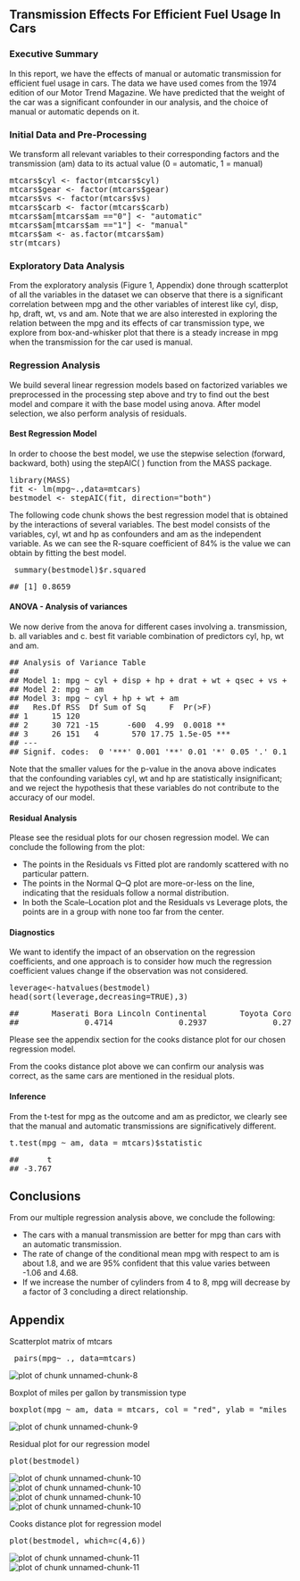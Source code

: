## Transmission Effects For Efficient Fuel Usage In Cars


### Executive Summary
In this report, we have the effects of manual or automatic transmission for efficient fuel usage in cars. The data we have used comes from the 1974 edition of our Motor Trend Magazine. We have predicted that the weight of the car was a significant confounder in our analysis, and the choice of manual or automatic depends on it.

### Initial Data and Pre-Processing
We transform all relevant variables to their corresponding factors and the transmission (am) data to its actual value (0 = automatic, 1 = manual)
<div class="chunk" id="unnamed-chunk-1"><div class="rcode"><div class="source"><pre class="knitr r">mtcars$cyl <- factor(mtcars$cyl)
mtcars$gear <- factor(mtcars$gear)
mtcars$vs <- factor(mtcars$vs)
mtcars$carb <- factor(mtcars$carb)
mtcars$am[mtcars$am =="0"] <- "automatic"
mtcars$am[mtcars$am =="1"] <- "manual"
mtcars$am <- as.factor(mtcars$am)
str(mtcars)
</pre></div>
</div></div>

### Exploratory Data Analysis
From the exploratory analysis (Figure 1, Appendix)  done through scatterplot of all the variables in the dataset we can observe that there is a significant correlation between mpg and the other variables of interest like cyl, disp, hp, draft, wt, vs and am. Note that we are also interested in exploring the relation between the mpg and its effects of car transmission type, we explore from box-and-whisker plot that there is a steady increase in mpg when the transmission for the car used is manual.

### Regression Analysis
We build several linear regression models based on factorized variables we preprocessed in the processing step above and try to find out the best model and compare it with the base model using anova. After model selection, we also perform analysis of residuals.

#### Best Regression Model
In order to choose the best model, we use the stepwise selection (forward, backward, both) using the stepAIC( ) function from the MASS package.
<div class="chunk" id="unnamed-chunk-2"><div class="rcode"><div class="source"><pre class="knitr r">library(MASS)
fit <- lm(mpg~.,data=mtcars)
bestmodel <- stepAIC(fit, direction="both")
</pre></div>
</div></div>
The following code chunk shows the best regression model that is obtained by the interactions of several variables. The best model consists of the variables, cyl, wt and hp as confounders and am as the independent variable. As we can see the R-square coefficient of 84% is the value we can obtain by fitting the best model.
<div class="chunk" id="unnamed-chunk-3"><div class="rcode"><div class="source"><pre class="knitr r"> summary(bestmodel)$r.squared
</pre></div>
<div class="output"><pre class="knitr r">## [1] 0.8659
</pre></div>
</div></div>

#### ANOVA - Analysis of variances
We now derive from the anova for different cases involving a. transmission, b. all variables and c. best fit variable combination of predictors cyl, hp, wt and am.
<div class="chunk" id="unnamed-chunk-4"><div class="rcode"><div class="output"><pre class="knitr r">## Analysis of Variance Table
## 
## Model 1: mpg ~ cyl + disp + hp + drat + wt + qsec + vs + am + gear + carb
## Model 2: mpg ~ am
## Model 3: mpg ~ cyl + hp + wt + am
##   Res.Df RSS  Df Sum of Sq     F  Pr(>F)    
## 1     15 120                                
## 2     30 721 -15      -600  4.99  0.0018 ** 
## 3     26 151   4       570 17.75 1.5e-05 ***
## ---
## Signif. codes:  0 '***' 0.001 '**' 0.01 '*' 0.05 '.' 0.1 ' ' 1
</pre></div>
</div></div>
Note that the smaller values for the p-value in the anova above indicates that the confounding variables cyl, wt and hp are statistically insignificant; and we reject the hypothesis that these variables do not contribute to the accuracy of our model.

#### Residual Analysis
Please see the residual plots for our chosen regression model. We can conclude the following from the plot:
* The points in the Residuals vs Fitted plot are randomly scattered with no particular pattern.
* The points in the Normal Q–Q plot are more-or-less on the line, indicating that the residuals follow a normal distribution.
* In both the Scale–Location plot and the Residuals vs Leverage plots, the points are in a group with none too far from the center.

#### Diagnostics
We want to identify the impact of an observation on the regression coefficients, and one approach is to consider how much the regression coefficient values change if the observation was not considered. 
<div class="chunk" id="unnamed-chunk-5"><div class="rcode"><div class="source"><pre class="knitr r">leverage<-hatvalues(bestmodel)
head(sort(leverage,decreasing=TRUE),3)
</pre></div>
<div class="output"><pre class="knitr r">##       Maserati Bora Lincoln Continental       Toyota Corona 
##              0.4714              0.2937              0.2778
</pre></div>
</div></div>
Please see the appendix section for the cooks distance plot for our chosen regression model. 

From the cooks distance plot above we can confirm our analysis was correct, as the same cars are mentioned in the residual plots.

#### Inference
From the t-test for mpg as the outcome and am as predictor, we clearly see that the manual and automatic transmissions are significatively different.
<div class="chunk" id="unnamed-chunk-7"><div class="rcode"><div class="source"><pre class="knitr r">t.test(mpg ~ am, data = mtcars)$statistic 
</pre></div>
<div class="output"><pre class="knitr r">##      t 
## -3.767
</pre></div>
</div></div>

## Conclusions
From our multiple regression analysis above, we conclude the following:
* The cars with a manual transmission are better for mpg than cars with an automatic transmission. 
* The rate of change of the conditional mean mpg with respect to am is about 1.8, and we are 95% confident that this value varies between -1.06 and 4.68. 
* If we increase the number of cylinders from 4 to 8, mpg will decrease by a factor of 3 concluding a direct relationship.

## Appendix

Scatterplot matrix of mtcars
<div class="chunk" id="unnamed-chunk-8"><div class="rcode"><div class="source"><pre class="knitr r"> pairs(mpg~ ., data=mtcars)
</pre></div>
<div class="rimage default"><img src="figure/unnamed-chunk-8.png" title="plot of chunk unnamed-chunk-8" alt="plot of chunk unnamed-chunk-8" class="plot" /></div>
</div></div>

Boxplot of miles per gallon by transmission type
<div class="chunk" id="unnamed-chunk-9"><div class="rcode"><div class="source"><pre class="knitr r">boxplot(mpg ~ am, data = mtcars, col = "red", ylab = "miles per gallon")
</pre></div>
<div class="rimage default"><img src="figure/unnamed-chunk-9.png" title="plot of chunk unnamed-chunk-9" alt="plot of chunk unnamed-chunk-9" class="plot" /></div>
</div></div>

Residual plot for our regression model
<div class="chunk" id="unnamed-chunk-10"><div class="rcode"><div class="source"><pre class="knitr r">plot(bestmodel)
</pre></div>
<div class="rimage default"><img src="figure/unnamed-chunk-101.png" title="plot of chunk unnamed-chunk-10" alt="plot of chunk unnamed-chunk-10" class="plot" /></div>
<div class="rimage default"><img src="figure/unnamed-chunk-102.png" title="plot of chunk unnamed-chunk-10" alt="plot of chunk unnamed-chunk-10" class="plot" /></div>
<div class="rimage default"><img src="figure/unnamed-chunk-103.png" title="plot of chunk unnamed-chunk-10" alt="plot of chunk unnamed-chunk-10" class="plot" /></div>
<div class="rimage default"><img src="figure/unnamed-chunk-104.png" title="plot of chunk unnamed-chunk-10" alt="plot of chunk unnamed-chunk-10" class="plot" /></div>
</div></div>

Cooks distance plot for regression model
<div class="chunk" id="unnamed-chunk-11"><div class="rcode"><div class="source"><pre class="knitr r">plot(bestmodel, which=c(4,6))
</pre></div>
<div class="rimage default"><img src="figure/unnamed-chunk-111.png" title="plot of chunk unnamed-chunk-11" alt="plot of chunk unnamed-chunk-11" class="plot" /></div>
<div class="rimage default"><img src="figure/unnamed-chunk-112.png" title="plot of chunk unnamed-chunk-11" alt="plot of chunk unnamed-chunk-11" class="plot" /></div>
</div></div>
